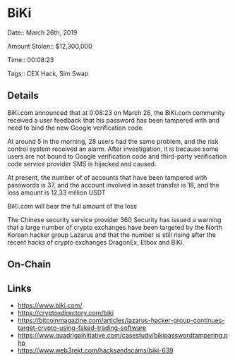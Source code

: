 # BiKi

Date:: March 26th, 2019

Amount Stolen:: $12,300,000

Time:: 00:08:23

Tags:: CEX Hack, Sim Swap



## Details

BiKi.com announced that at 0:08:23 on March 26, the BiKi.com community received a user feedback that his password has been tampered with and need to bind the new Google verification code.

At around 5 in the morning, 28 users had the same problem, and the risk control system received an alarm. After investigation, it is because some users are not bound to Google verification code and third-party verification code service provider SMS is hijacked and caused. 

At present, the number of of accounts that have been tampered with passwords is 37, and the account involved in asset transfer is 18, and the loss amount is 12.33 million USDT

BiKi.com will bear the full amount of the loss

The Chinese security service provider 360 Security has issued a warning that a large number of crypto exchanges have been targeted by the North Korean hacker group Lazarus and that the number is still rising after the recent hacks of crypto exchanges DragonEx, Etbox and BiKi.




## On-Chain



## Links

- https://www.biki.com/
- https://cryptoxdirectory.com/biki
- https://bitcoinmagazine.com/articles/lazarus-hacker-group-continues-target-crypto-using-faked-trading-software
- https://www.quadrigainitiative.com/casestudy/bikipasswordtampering.php
- https://www.web3rekt.com/hacksandscams/biki-639

